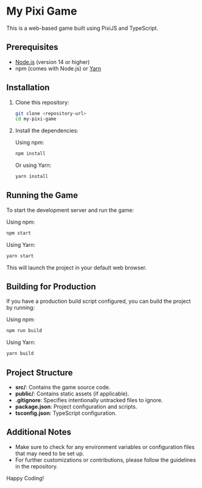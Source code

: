 # My Pixi Game

This is a web-based game built using PixiJS and TypeScript.

## Prerequisites

- [Node.js](https://nodejs.org/) (version 14 or higher)
- npm (comes with Node.js) or [Yarn](https://yarnpkg.com/)

## Installation

1. Clone this repository:

   ```bash
   git clone <repository-url>
   cd my-pixi-game
   ```

2. Install the dependencies:

   Using npm:

   ```bash
   npm install
   ```

   Or using Yarn:

   ```bash
   yarn install
   ```

## Running the Game

To start the development server and run the game:

Using npm:

```bash
npm start
```

Using Yarn:

```bash
yarn start
```

This will launch the project in your default web browser.

## Building for Production

If you have a production build script configured, you can build the project by running:

Using npm:

```bash
npm run build
```

Using Yarn:

```bash
yarn build
```

## Project Structure

- **src/**: Contains the game source code.
- **public/**: Contains static assets (if applicable).
- **.gitignore**: Specifies intentionally untracked files to ignore.
- **package.json**: Project configuration and scripts.
- **tsconfig.json**: TypeScript configuration.

## Additional Notes

- Make sure to check for any environment variables or configuration files that may need to be set up.
- For further customizations or contributions, please follow the guidelines in the repository.

Happy Coding!
